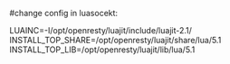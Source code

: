 #change config in luasocekt:

LUAINC=-I/opt/openresty/luajit/include/luajit-2.1/
INSTALL_TOP_SHARE=/opt/openresty/luajit/share/lua/5.1
INSTALL_TOP_LIB=/opt/openresty/luajit/lib/lua/5.1
